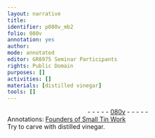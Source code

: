 ```yaml
---
layout: narrative
title: 
identifier: p080v_mb2
folio: 080v
annotation: yes
author:
mode: annotated
editor: GR8975 Seminar Participants
rights: Public Domain
purposes: []
activities: []
materials: [distilled vinegar]
tools: []
---
```


 <div class="folio" align="center">- - - - - <a href="http://gallica.bnf.fr/ark:/12148/btv1b10500001g/f166.image" target="_blank">080v</a> - - - - - </div> <div class="annotation" align="left">Annotations:
<a href="https://drive.google.com/drive/folders/0BwJi-u8sfkVDfnZ2cUFXWktPQWU0TTJPY3ZUeEVOdkFwS1g5eUhOM1hsRXVTSXRzQ0IxWVk" target="_blank">Founders of Small Tin Work</a>
 </div> 
 Try to carve with <span class="material">distilled vinegar</span>. 
 